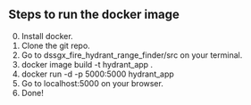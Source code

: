 ## Steps to run the docker image
0. Install docker.
1. Clone the git repo.
2. Go to dssgx_fire_hydrant_range_finder/src on your terminal.
3. docker image build -t hydrant_app .
4. docker run -d -p 5000:5000 hydrant_app
5. Go to localhost:5000 on your browser.
6. Done!